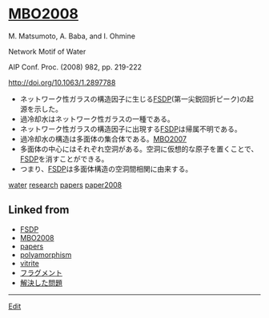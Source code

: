 ---
---
# [MBO2008](/MBO2008)

M. Matsumoto, A. Baba, and I. Ohmine

Network Motif of Water

AIP Conf. Proc. (2008) 982, pp. 219-222

http://doi.org/10.1063/1.2897788


* ネットワーク性ガラスの構造因子に生じる[FSDP](/FSDP)(第一尖鋭回折ピーク)の起源を示した。
* 過冷却水はネットワーク性ガラスの一種である。
* ネットワーク性ガラスの構造因子に出現する[FSDP](/FSDP)は帰属不明である。
* 過冷却水の構造は多面体の集合体である。[MBO2007](/MBO2007)
* 多面体の中心にはそれぞれ空洞がある。空洞に仮想的な原子を置くことで、[FSDP](/FSDP)を消すことができる。
* つまり、[FSDP](/FSDP)は多面体構造の空洞間相関に由来する。



[water](/water) [research](/research) [papers](/papers) [paper2008](/paper2008) 


## Linked from

* [FSDP](FSDP.md)
* [MBO2008](MBO2008.md)
* [papers](papers.md)
* [polyamorphism](polyamorphism.md)
* [vitrite](vitrite.md)
* [フラグメント](フラグメント.md)
* [解決した問題](解決した問題.md)


----
[Edit](https://github.com/vitroid/vitroid.github.io/edit/master/MD/MBO2008.md)
